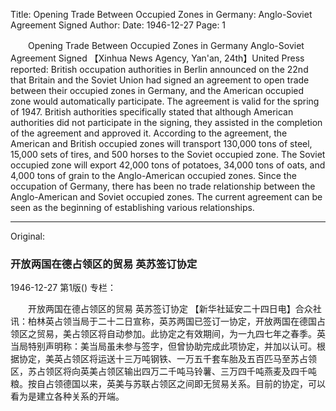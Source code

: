 Title: Opening Trade Between Occupied Zones in Germany: Anglo-Soviet Agreement Signed
Author:
Date: 1946-12-27
Page: 1

　　Opening Trade Between Occupied Zones in Germany
    Anglo-Soviet Agreement Signed
    【Xinhua News Agency, Yan'an, 24th】United Press reported: British occupation authorities in Berlin announced on the 22nd that Britain and the Soviet Union had signed an agreement to open trade between their occupied zones in Germany, and the American occupied zone would automatically participate. The agreement is valid for the spring of 1947. British authorities specifically stated that although American authorities did not participate in the signing, they assisted in the completion of the agreement and approved it. According to the agreement, the American and British occupied zones will transport 130,000 tons of steel, 15,000 sets of tires, and 500 horses to the Soviet occupied zone. The Soviet occupied zone will export 42,000 tons of potatoes, 34,000 tons of oats, and 4,000 tons of grain to the Anglo-American occupied zones. Since the occupation of Germany, there has been no trade relationship between the Anglo-American and Soviet occupied zones. The current agreement can be seen as the beginning of establishing various relationships.



<hr /> 

Original: 


### 开放两国在德占领区的贸易  英苏签订协定

1946-12-27
第1版()
专栏：

　　开放两国在德占领区的贸易
    英苏签订协定
    【新华社延安二十四日电】合众社讯：柏林英占领当局于二十二日宣称，英苏两国已签订一协定，开放两国在德国占领区之贸易，美占领区将自动参加。此协定之有效期间，为一九四七年之春季。英当局特别声明称：美当局虽未参与签字，但曾协助完成此项协定，并加以认可。根据协定，美英占领区将运送十三万吨钢铁、一万五千套车胎及五百匹马至苏占领区，苏占领区将向英美占领区输出四万二千吨马铃薯、三万四千吨燕麦及四千吨粮。按自占领德国以来，英美与苏联占领区之间即无贸易关系。目前的协定，可以看为是建立各种关系的开端。
